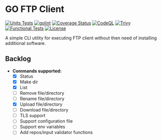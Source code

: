 # GO FTP Client

[![Units Tests](https://github.com/alexZaicev/go-ftp-client/actions/workflows/unit-tests.yaml/badge.svg)](https://github.com/alexZaicev/go-ftp-client/actions/workflows/unit-tests.yaml)
[![golint](https://github.com/alexZaicev/go-ftp-client/actions/workflows/golint.yaml/badge.svg)](https://github.com/alexZaicev/go-ftp-client/actions/workflows/golint.yaml)
[![Coverage Status](https://coveralls.io/repos/github/alexZaicev/go-ftp-client/badge.svg)](https://coveralls.io/github/alexZaicev/go-ftp-client)
[![CodeQL](https://github.com/alexZaicev/go-ftp-client/actions/workflows/codeql.yaml/badge.svg)](https://github.com/alexZaicev/go-ftp-client/actions/workflows/codeql.yaml)
[![Trivy](https://github.com/alexZaicev/go-ftp-client/actions/workflows/trivy.yaml/badge.svg)](https://github.com/alexZaicev/go-ftp-client/actions/workflows/trivy.yaml)
[![Functional Tests](https://github.com/alexZaicev/go-ftp-client/actions/workflows/functional-tests.yaml/badge.svg)](https://github.com/alexZaicev/go-ftp-client/actions/workflows/functional-tests.yaml)
[![License](https://img.shields.io/badge/License-Apache_2.0-blue.svg)](https://opensource.org/licenses/Apache-2.0)

A simple CLI utility for executing FTP client without then need of installing additional software.

## Backlog

- **Commands supported:**
  - [x] Status
  - [x] Make dir
  - [x] List
  - [ ] Remove file/directory
  - [ ] Rename file/directory
  - [x] Upload file/directory
  - [ ] Download file/directory
  - [ ] TLS support
  - [ ] Support configuration file
  - [ ] Support env variables
  - [ ] Add repos/input validator functions

